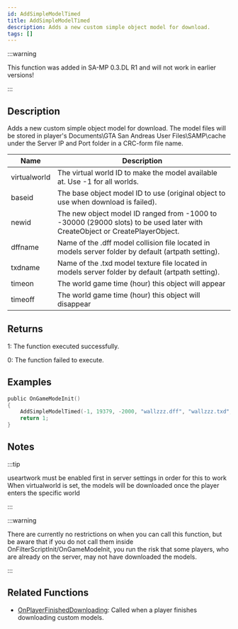 ```yaml
---
id: AddSimpleModelTimed
title: AddSimpleModelTimed
description: Adds a new custom simple object model for download.
tags: []
---
```


:::warning

This function was added in SA-MP 0.3.DL R1 and will not work in earlier versions!

:::

## Description

Adds a new custom simple object model for download. The model files will be stored in player's Documents\GTA San Andreas User Files\SAMP\cache under the Server IP and Port folder in a CRC-form file name.

| Name | Description |
| --- | --- |
| virtualworld | The virtual world ID to make the model available at. Use -1 for all worlds. |
| baseid | The base object model ID to use (original object to use when download is failed). |
| newid | The new object model ID ranged from -1000 to -30000 (29000 slots) to be used later with CreateObject or CreatePlayerObject. |
| dffname | Name of the .dff model collision file located in models server folder by default (artpath setting). |
| txdname | Name of the .txd model texture file located in models server folder by default (artpath setting). |
| timeon | The world game time (hour) this object will appear |
| timeoff | The world game time (hour) this object will disappear |

## Returns

1: The function executed successfully.

0: The function failed to execute.

## Examples

```c
public OnGameModeInit()
{
    AddSimpleModelTimed(-1, 19379, -2000, "wallzzz.dff", "wallzzz.txd", 9, 18); // This wall only renders from 9:00 am to 6:00 pm
    return 1;
}
```

## Notes

:::tip

useartwork must be enabled first in server settings in order for this to work When virtualworld is set, the models will be downloaded once the player enters the specific world

:::

:::warning

There are currently no restrictions on when you can call this function, but be aware that if you do not call them inside OnFilterScriptInit/OnGameModeInit, you run the risk that some players, who are already on the server, may not have downloaded the models.

:::

## Related Functions

- [OnPlayerFinishedDownloading](../callbacks/OnPlayerFinishedDownloading.md): Called when a player finishes downloading custom models.

